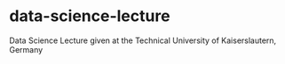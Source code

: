 # data-science-lecture
Data Science Lecture given at the Technical University of Kaiserslautern, Germany

